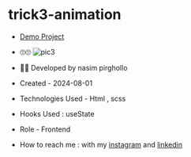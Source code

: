 # trick3-animation

- [Demo Project](https://nasim1380p.github.io/trick3-animation/)
  
- 🙄🙄
![pic3](https://github.com/Nasim1380p/trick3-animation/assets/155636802/83742bed-d2ba-4b9e-8212-75569be631be)



- 👩‍🎓 Developed by nasim pirghollo

- Created - 2024-08-01

- Technologies Used - Html , scss  

- Hooks Used : useState 

- Role - Frontend

- How to reach me : with my [instagram](https://www.instagram.com/nasim-pirghollo-web) and [linkedin](https://www.linkedin.com/in/nasim-pirghollo-a783952a9/)
